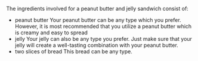 The ingredients involved for a peanut butter and jelly sandwich consist of:
- peanut butter
Your peanut butter can be any type which you prefer. However, it is most recommended that you utilize a peanut butter which is creamy and easy to spread
- jelly
Your jelly can also be any type you prefer. 
Just make sure that your jelly will create a well-tasting combination with your peanut butter.
- two slices of bread
This bread can be any type. 